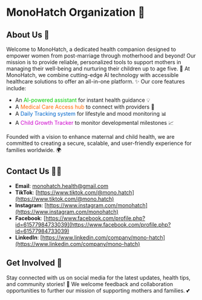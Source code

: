 # MonoHatch Organization 🌸

## About Us 🎉
Welcome to MonoHatch, a dedicated health companion designed to empower women from post-marriage through motherhood and beyond! Our mission is to provide reliable, personalized tools to support mothers in managing their well-being and nurturing their children up to age five. 🚀 At MonoHatch, we combine cutting-edge AI technology with accessible healthcare solutions to offer an all-in-one platform. ✨ Our core features include:

- An <span style="color: #00cc00">AI-powered assistant</span> for instant health guidance 💡
- A <span style="color: #ff6600">Medical Care Access hub</span> to connect with providers 🏥
- A <span style="color: #0066cc">Daily Tracking system</span> for lifestyle and mood monitoring 📊
- A <span style="color: #cc00cc">Child Growth Tracker</span> to monitor developmental milestones 📈

Founded with a vision to enhance maternal and child health, we are committed to creating a secure, scalable, and user-friendly experience for families worldwide. 🌍

## Contact Us 📧💬
- **Email**: [monohatch.health@gmail.com](mailto:monohatch.health@gmail.com)
- **TikTok**: [https://www.tiktok.com/@mono.hatch](https://www.tiktok.com/@mono.hatch)
- **Instagram**: [https://www.instagram.com/monohatch](https://www.instagram.com/monohatch)
- **Facebook**: [https://www.facebook.com/profile.php?id=61577984733039](https://www.facebook.com/profile.php?id=61577984733039)
- **LinkedIn**: [https://www.linkedin.com/company/mono-hatch](https://www.linkedin.com/company/mono-hatch)

## Get Involved 🤝
Stay connected with us on social media for the latest updates, health tips, and community stories! 🌟 We welcome feedback and collaboration opportunities to further our mission of supporting mothers and families. 💕

